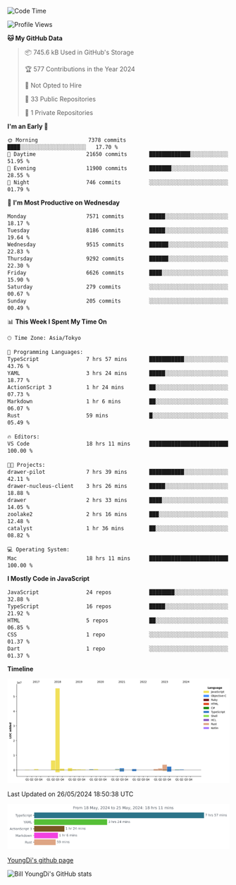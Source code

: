 <!--START_SECTION:waka-->
![Code Time](http://img.shields.io/badge/Code%20Time-706%20hrs%2052%20mins-blue)

![Profile Views](http://img.shields.io/badge/Profile%20Views-0-blue)

**🐱 My GitHub Data** 

> 📦 745.6 kB Used in GitHub's Storage 
 > 
> 🏆 577 Contributions in the Year 2024
 > 
> 🚫 Not Opted to Hire
 > 
> 📜 33 Public Repositories 
 > 
> 🔑 1 Private Repositories 
 > 
**I'm an Early 🐤** 

```text
🌞 Morning                7378 commits        ████░░░░░░░░░░░░░░░░░░░░░   17.70 % 
🌆 Daytime                21650 commits       █████████████░░░░░░░░░░░░   51.95 % 
🌃 Evening                11900 commits       ███████░░░░░░░░░░░░░░░░░░   28.55 % 
🌙 Night                  746 commits         ░░░░░░░░░░░░░░░░░░░░░░░░░   01.79 % 
```
📅 **I'm Most Productive on Wednesday** 

```text
Monday                   7571 commits        █████░░░░░░░░░░░░░░░░░░░░   18.17 % 
Tuesday                  8186 commits        █████░░░░░░░░░░░░░░░░░░░░   19.64 % 
Wednesday                9515 commits        ██████░░░░░░░░░░░░░░░░░░░   22.83 % 
Thursday                 9292 commits        ██████░░░░░░░░░░░░░░░░░░░   22.30 % 
Friday                   6626 commits        ████░░░░░░░░░░░░░░░░░░░░░   15.90 % 
Saturday                 279 commits         ░░░░░░░░░░░░░░░░░░░░░░░░░   00.67 % 
Sunday                   205 commits         ░░░░░░░░░░░░░░░░░░░░░░░░░   00.49 % 
```


📊 **This Week I Spent My Time On** 

```text
🕑︎ Time Zone: Asia/Tokyo

💬 Programming Languages: 
TypeScript               7 hrs 57 mins       ███████████░░░░░░░░░░░░░░   43.76 % 
YAML                     3 hrs 24 mins       █████░░░░░░░░░░░░░░░░░░░░   18.77 % 
ActionScript 3           1 hr 24 mins        ██░░░░░░░░░░░░░░░░░░░░░░░   07.73 % 
Markdown                 1 hr 6 mins         ██░░░░░░░░░░░░░░░░░░░░░░░   06.07 % 
Rust                     59 mins             █░░░░░░░░░░░░░░░░░░░░░░░░   05.49 % 

🔥 Editors: 
VS Code                  18 hrs 11 mins      █████████████████████████   100.00 % 

🐱‍💻 Projects: 
drawer-pilot             7 hrs 39 mins       ███████████░░░░░░░░░░░░░░   42.11 % 
drawer-nucleus-client    3 hrs 26 mins       █████░░░░░░░░░░░░░░░░░░░░   18.88 % 
drawer                   2 hrs 33 mins       ████░░░░░░░░░░░░░░░░░░░░░   14.05 % 
zoolake2                 2 hrs 16 mins       ███░░░░░░░░░░░░░░░░░░░░░░   12.48 % 
catalyst                 1 hr 36 mins        ██░░░░░░░░░░░░░░░░░░░░░░░   08.82 % 

💻 Operating System: 
Mac                      18 hrs 11 mins      █████████████████████████   100.00 % 
```

**I Mostly Code in JavaScript** 

```text
JavaScript               24 repos            ████████░░░░░░░░░░░░░░░░░   32.88 % 
TypeScript               16 repos            █████░░░░░░░░░░░░░░░░░░░░   21.92 % 
HTML                     5 repos             ██░░░░░░░░░░░░░░░░░░░░░░░   06.85 % 
CSS                      1 repo              ░░░░░░░░░░░░░░░░░░░░░░░░░   01.37 % 
Dart                     1 repo              ░░░░░░░░░░░░░░░░░░░░░░░░░   01.37 % 
```



**Timeline**

![Lines of Code chart](https://raw.githubusercontent.com/Youngdi/Youngdi/master/assets/bar_graph.png)


 Last Updated on 26/05/2024 18:50:38 UTC
<!--END_SECTION:waka-->

![wakatime](./images/stat.svg)

[YoungDi's github page](https://youngdi.github.io)

![Bill YoungDi's GitHub stats](https://github-readme-stats.vercel.app/api?username=youngdi&count_private=true&show_icons=true)
